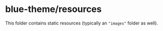 # blue-theme/resources

This folder contains static resources (typically an `"images"` folder as well).
